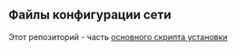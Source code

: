## Файлы конфигурации сети

Этот репозиторий - часть
[основного скрипта установки](https://github.com/RU927/re_inst)
